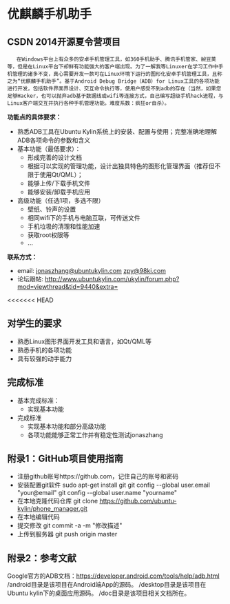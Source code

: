 优麒麟手机助手
=============

## CSDN 2014开源夏令营项目
    
       在Windows平台上有众多的安卓手机管理工具，如360手机助手、腾讯手机管家、豌豆荚等，但是在Linux平台下却鲜有功能强大的客户端出现。为了一解我等Linuxer在学习工作中手机管理的诸多不变，真心需要开发一款可在Linux环境下运行的图形化安卓手机管理工具，且称之为“优麒麟手机助手”。基于Android Debug Bridge（ADB）for Linux工具的各项功能进行开发，包括软件界面界设计、交互命令执行等，使用户感受不到adb的存在（当然，如果您足够Hacker，也可以抛弃adb基于数据线或wifi等连接方式，自己编写超级手机hack进程，与Linux客户端交互并执行各种手机管理功能。难度系数：疯狂or自杀）。


**功能点的具体要求：**

* 熟悉ADB工具在Ubuntu Kylin系统上的安装、配置与使用；完整准确地理解ADB各项命令的参数和含义
* 基本功能（最低要求）：
   * 形成完善的设计文档
   * 根据可以实现的管理功能，设计出独具特色的图形化管理界面（推荐但不限于使用Qt/QML）；
   * 能够上传/下载手机文件
   * 能够安装/卸载手机应用
* 高级功能（任选1项，多选不限）
   * 壁纸、铃声的设置
   * 相同wifi下的手机与电脑互联，可传送文件
   * 手机垃圾的清理和性能加速
   * 获取root权限等
   * ...


**联系方式：**
* email: <jonaszhang@ubuntukylin.com> <zpy@98ki.com>
* 论坛跟帖: http://www.ubuntukylin.com/ukylin/forum.php?mod=viewthread&tid=9440&extra=


<<<<<<< HEAD
## 对学生的要求

* 熟悉Linux图形界面开发工具和语言，如Qt/QML等
* 熟悉手机的各项功能
* 具有较强的动手能力

## 完成标准

* 基本完成标准：
	+ 实现基本功能
* 完成标准
	+ 实现基本功能和部分高级功能
	+ 各项功能能够正常工作并有稳定性测试jonaszhang

## 附录1：GitHub项目使用指南
* 注册github账号https://github.com，记住自己的账号和密码
* 安装配置git软件
   sudo apt-get install git
   git config --global user.email "your@email"
   git config --global user.name "yourname"
* 在本地克隆代码仓库
   git clone https://github.com/ubuntu-kylin/phone_manager.git
* 在本地编辑代码
* 提交修改
   git commit -a -m "修改描述"
* 上传到服务器
   git push origin master 

## 附录2：参考文献
   Google官方的ADB文档：https://developer.android.com/tools/help/adb.html
/android目录是该项目在Android端App的源码。
/desktop目录是该项目在Ubuntu kylin下的桌面应用源码。
/doc目录是该项目相关文档所在。
